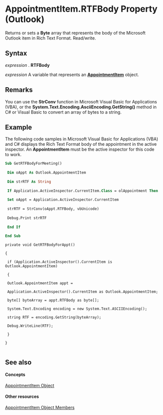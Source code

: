 
# AppointmentItem.RTFBody Property (Outlook)

Returns or sets a  **Byte** array that represents the body of the Microsoft Outlook item in Rich Text Format. Read/write.


## Syntax

 _expression_ . **RTFBody**

 _expression_ A variable that represents an **[AppointmentItem](204a409d-654e-27aa-643a-8344c631b82d.md)** object.


## Remarks

You can use the  **StrConv** function in Microsoft Visual Basic for Applications (VBA), or the **System.Text.Encoding.AsciiEncoding.GetString()** method in C# or Visual Basic to convert an array of bytes to a string.


## Example

The following code samples in Microsoft Visual Basic for Applications (VBA) and C# displays the Rich Text Format body of the appointment in the active inspector. An  **AppointmentItem** must be the active inspector for this code to work.


```vb
Sub GetRTFBodyForMeeting() 
 
 Dim oAppt As Outlook.AppointmentItem 
 
 Dim strRTF As String 
 
 If Application.ActiveInspector.CurrentItem.Class = olAppointment Then 
 
 Set oAppt = Application.ActiveInspector.CurrentItem 
 
 strRTF = StrConv(oAppt.RTFBody, vbUnicode) 
 
 Debug.Print strRTF 
 
 End If 
 
End Sub
```


```
private void GetRTFBodyForAppt() 
 
{ 
 
 if (Application.ActiveInspector().CurrentItem is Outlook.AppointmentItem) 
 
 { 
 
 Outlook.AppointmentItem appt = 
 
 Application.ActiveInspector().CurrentItem as Outlook.AppointmentItem; 
 
 byte[] byteArray = appt.RTFBody as byte[]; 
 
 System.Text.Encoding encoding = new System.Text.ASCIIEncoding(); 
 
 string RTF = encoding.GetString(byteArray); 
 
 Debug.WriteLine(RTF); 
 
 } 
 
} 
 

```


## See also


#### Concepts


[AppointmentItem Object](204a409d-654e-27aa-643a-8344c631b82d.md)
#### Other resources


[AppointmentItem Object Members](c72c459d-6d3c-7a05-aa4a-b1b767ddc0b2.md)

